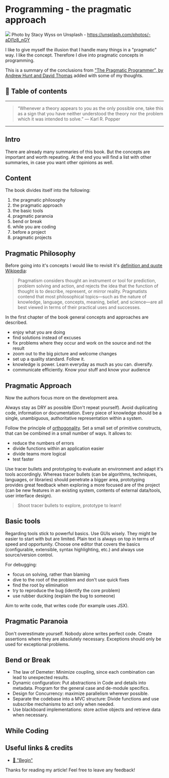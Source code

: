 # Programming - the pragmatic approach

[<img src="https://images.unsplash.com/reserve/NnDHkyxLTFe7d5UZv9Bk_louvre.jpg?dpr=2&auto=format&fit=crop&w=1080&h=730&q=80&cs=tinysrgb&crop=">](
https://unsplash.com/photos/-aDl1z8_nGY)
Photo by Stacy Wyss on Unsplash - https://unsplash.com/photos/-aDl1z8_nGY


I like to give myself the illusion that I handle many things in a "pragmatic" way. I like the concept. Therefore I dive into pragmatic concepts in programming.

This is a summary of the conclusions from ["The Pragmatic Programmer", by Andrew Hunt and David Thomas](https://www.amazon.de/Pragmatic-Programmer-Journeyman-Master/dp/020161622X/ref=sr_1_1?ie=UTF8&qid=1505644110&sr=8-1&keywords=pragmatic+programmer) added with some of my thoughts.


## 📄 Table of contents


---
>“Whenever a theory appears to you as the only possible one, take this as a sign that you have neither understood the theory nor the problem which it was intended to solve.” 
― Karl R. Popper
---

## Intro

There are already many summaries of this book. But the concepts are important and worth repeating. At the end you will find a list with other summaries, in case you want other opinions as well.

## Content

The book divides itself into the following:

1. the pragmatic philosophy
1. the pragmatic approach
1. the basic tools
1. pragmatic paranoia
1. bend or break
1. while you are coding
1. before a project
1. pragmatic projects

## Pragmatic Philosophy

Before going into it's concepts I would like to revisit it's [definition and quote Wikipedia](https://en.wikipedia.org/wiki/Pragmatism):

> Pragmatism considers thought an instrument or tool for prediction, problem solving and action, and rejects the idea that the function of thought is to describe, represent, or mirror reality. Pragmatists contend that most philosophical topics—such as the nature of knowledge, language, concepts, meaning, belief, and science—are all best viewed in terms of their practical uses and successes.

In the first chapter of the book general concepts and approaches are described.

- enjoy what you are doing
- find solutions instead of excuses
- fix problems where they occur and work on the source and not the result
- zoom out to the big picture and welcome changes
- set up a quality standard. Follow it.
- knowledge is power. Learn everyday as much as you can. diversify.
- communicate efficiently. Know your stuff and know your audience

## Pragmatic Approach

Now the authors focus more on the development area.


Always stay as DRY as possible (Don't repeat yourself). Avoid duplicating code, information or documentation. Every piece of knowledge should be a single, unambiguous, authoritative representation within a system.

Follow the principle of [orthogonality](https://en.wikipedia.org/wiki/Orthogonality_(programming)). Set a small set of primitive constructs, that can be combined in a small number of ways. It allows to:
- reduce the numbers of errors
- divide functions within an application easier
- divide teams more logical
- test faster

Use tracer bullets and prototyping to evaluate an environment and adapt it's tools accordingly. Whereas tracer bullets (can be algorithms, techniques, languages, or libraries) should penetrate a bigger area, prototyping provides great feedback when exploring a more focused are of the project (can be new features in an existing system, contents of external data/tools, user interface design). 

> Shoot tracer bullets to explore, prototype to learn!


## Basic tools

Regarding tools stick to powerful basics. 
Use GUIs wisely. They might be easier to start with but are limited. Plain text is always on top in terms of speed and opportunity.
Choose one editor that covers the basics (configurable, extensible, syntax highlighting, etc.) and always use source/version control.

For debugging:
- focus on solving, rather than blaming
- dive to the root of the problem and don't use quick fixes
- find the root by elimination
- try to reproduce the bug (identify the core problem)
- use rubber ducking (explain the bug to someone)

Aim to write code, that writes code (for example uses JSX).

## Pragmatic Paranoia

Don't overestimate yourself. Nobody alone writes perfect code. 
Create assertions where they are absolutely necessary. Exceptions should only be used for exceptional problems.

## Bend or Break

- The law of Demeter: Minimize coupling, since each combination can lead to unexpected results.
- Dynamic configuration: Put abstractions in Code and details into metadata. Program for the general case and de-module specifics.
- Design for Concurrency: maximize parallelism wherever possible.
- Separate the codebase into a MVC structure: Divide functions and use subscribe mechanisms to act only when needed. 
- Use blackboard implementations: store active objects and retrieve data when necessary.

## While Coding









## Useful links & credits
- [📄 "Begin"](afgafgadgads)



Thanks for reading my article! Feel free to leave any feedback! 


<!-- Written by Daniel Deutsch (deudan1010@gmail.com) -->
